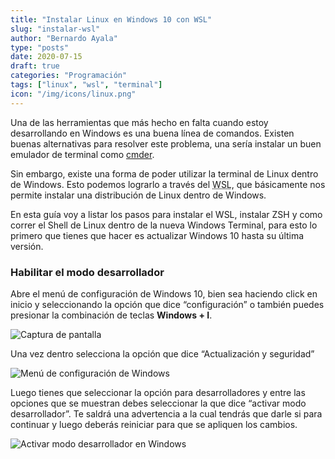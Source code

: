 ```yaml
---
title: "Instalar Linux en Windows 10 con WSL"
slug: "instalar-wsl"
author: "Bernardo Ayala"
type: "posts"
date: 2020-07-15
draft: true
categories: "Programación"
tags: ["linux", "wsl", "terminal"]
icon: "/img/icons/linux.png"
---
```


Una de las herramientas que más hecho en falta cuando estoy desarrollando en Windows es una buena línea de comandos. Existen buenas alternativas para resolver este problema, una sería instalar un buen emulador de terminal como [cmder]( https://cmder.net/).

Sin embargo, existe una forma de poder utilizar la terminal de Linux dentro de Windows. Esto podemos lograrlo a través del <abbr title="Windows Subsystem for Linux">WSL</abbr>, que básicamente nos permite instalar una distribución de Linux dentro de Windows.

En esta guía voy a listar los pasos para instalar el WSL, instalar ZSH y como correr el Shell de Linux dentro de la nueva Windows Terminal, para esto lo primero que tienes que hacer es actualizar Windows 10 hasta su última versión.

### Habilitar el modo desarrollador

Abre el menú de configuración de Windows 10, bien sea haciendo click en inicio y seleccionando la opción que dice “configuración” o también puedes presionar la combinación de teclas **Windows + I**.

![Captura de pantalla](/img/screenshots/windows-settings.png)

Una vez dentro selecciona la opción que dice “Actualización y seguridad”

![Menú de configuración de Windows](/img/screenshots/windows-settings2.png)

Luego tienes que seleccionar la opción para desarrolladores y entre las opciones que se muestran debes seleccionar la que dice “activar modo desarrollador”. Te saldrá una advertencia a la cual tendrás que darle si para continuar y luego deberás reiniciar para que se apliquen los cambios.

![Activar modo desarrollador en Windows](/img/screenshots/windows-settings3.png)
